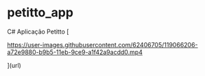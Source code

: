 # petitto_app
C# Aplicação Petitto
[



https://user-images.githubusercontent.com/62406705/119066206-a72e9880-b9b5-11eb-9ce9-a1f42a9acdd0.mp4


](url)
